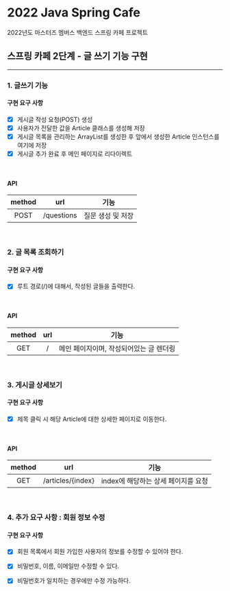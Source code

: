 # 2022 Java Spring Cafe

2022년도 마스터즈 멤버스 백엔드 스프링 카페 프로젝트

## 스프링 카페 2단계 - 글 쓰기 기능 구현

---

### 1. 글쓰기 기능 

#### 구현 요구 사항
- [X] 게시글 작성 요청(POST) 생성
- [X] 사용자가 전달한 값을 Article 클래스를 생성해 저장
- [X] 게시글 목록을 관리하는 ArrayList를 생성한 후 앞에서 생성한 Article 인스턴스를 여기에 저장
- [X] 게시글 추가 완료 후 메인 페이지로 리다이렉트

<br>

#### API

| method |    url     |     기능     |
|:------:|:----------:|:----------:|
|  POST  | /questions | 질문 생성 및 저장 |



<br>

### 2. 글 목록 조회하기

#### 구현 요구 사항
- [X] 루트 경로(/)에 대해서, 작성된 글들을 출력한다.

<br>

#### API
| method | url  |           기능           |
|:------:|:----:|:----------------------:|
|  GET   |  /   | 메인 페이지이며, 작성되어있는 글 렌더링 |

<br>

### 3. 게시글 상세보기

#### 구현 요구 사항
- [X] 제목 클릭 시 해당 Article에 대한 상세한 페이지로 이동한다. 

<br>

#### API

| method |        url        |           기능           |
|:------:|:-----------------:|:----------------------:|
|  GET   | /articles/{index} | index에 해당하는 상세 페이지를 요청 |

<br>

### 4. 추가 요구 사항 : 회원 정보 수정

#### 구현 요구 사항
- [X] 회원 목록에서 회원 가입한 사용자의 정보를 수정할 수 있어야 한다.
- [X] 비밀번호, 이름, 이메일만 수정할 수 있다.
- [X] 비밀번호가 일치하는 경우에만 수정 가능하다.

